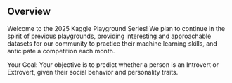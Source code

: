 ## Overview

Welcome to the 2025 Kaggle Playground Series! We plan to continue in the spirit of previous playgrounds, providing interesting and approachable datasets for our community to practice their machine learning skills, and anticipate a competition each month.

Your Goal: Your objective is to predict whether a person is an Introvert or Extrovert, given their social behavior and personality traits.
